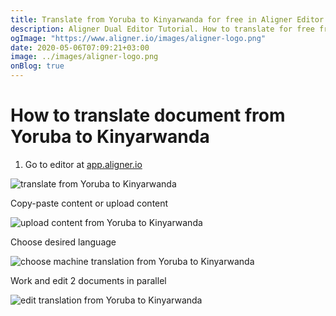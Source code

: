 ```yaml
---
title: Translate from Yoruba to Kinyarwanda for free in Aligner Editor
description: Aligner Dual Editor Tutorial. How to translate for free from Yoruba to Kinyarwanda. Aligner is multilingual document management platform. 
ogImage: "https://www.aligner.io/images/aligner-logo.png"
date: 2020-05-06T07:09:21+03:00
image: ../images/aligner-logo.png
onBlog: true
---
```


# How to translate document from Yoruba to Kinyarwanda

1. Go to editor at [app.aligner.io](https://app.aligner.io "Aligner App web page")

![translate from Yoruba to Kinyarwanda](../aligner-blank-editor.png "translate from Yoruba to Kinyarwanda")

Copy-paste content or upload content

![upload content from Yoruba to Kinyarwanda](../aligner-uploaded-document.png "upload content from Yoruba to Kinyarwanda")

Choose desired language

![choose machine translation from Yoruba to Kinyarwanda](../aligner-language-dropdown.png "choose machine translation from Yoruba to Kinyarwanda")

Work and edit 2 documents in parallel

![edit translation from Yoruba to Kinyarwanda](../aligner-double-sitded-editor.png "edit translation from Yoruba to Kinyarwanda")

